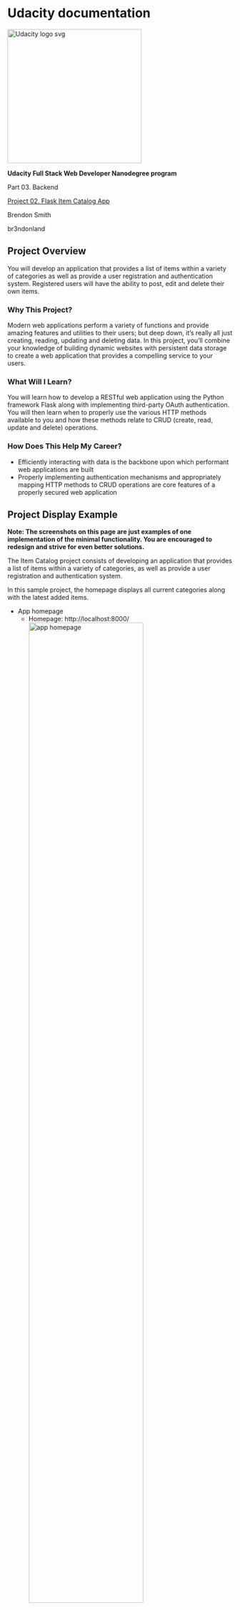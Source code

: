 # Udacity documentation

<a href="https://www.udacity.com/">
    <img src="https://s3-us-west-1.amazonaws.com/udacity-content/rebrand/svg/logo.min.svg" width="300" alt="Udacity logo svg">
</a>

**Udacity Full Stack Web Developer Nanodegree program**

Part 03. Backend

[Project 02. Flask Item Catalog App](https://github.com/br3ndonland/udacity-fsnd03-p02-flask-catalog)

Brendon Smith

br3ndonland


## Project Overview

You will develop an application that provides a list of items within a variety of categories as well as provide a user registration and authentication system. Registered users will have the ability to post, edit and delete their own items.


### Why This Project?

Modern web applications perform a variety of functions and provide amazing features and utilities to their users; but deep down, it’s really all just creating, reading, updating and deleting data. In this project, you’ll combine your knowledge of building dynamic websites with persistent data storage to create a web application that provides a compelling service to your users.


### What Will I Learn?

You will learn how to develop a RESTful web application using the Python framework Flask along with implementing third-party OAuth authentication. You will then learn when to properly use the various HTTP methods available to you and how these methods relate to CRUD (create, read, update and delete) operations.


### How Does This Help My Career?

* Efficiently interacting with data is the backbone upon which performant web applications are built
* Properly implementing authentication mechanisms and appropriately mapping HTTP methods to CRUD operations are core features of a properly secured web application


## Project Display Example

**Note: The screenshots on this page are just examples of one implementation of the minimal functionality. You are encouraged to redesign and strive for even better solutions.**

The Item Catalog project consists of developing an application that provides a list of items within a variety of categories, as well as provide a user registration and authentication system.

In this sample project, the homepage displays all current categories along with the latest added items.

* App homepage
	- Homepage: http://localhost:8000/
		<img src="img/localhost8080.png" alt="app homepage" width="75%">
* Selecting a specific category shows you all the items available for that category.
	- http://localhost:8000/catalog/Snowboarding/items
		<img src="img/snowboarding.png" alt="Items in snowboarding category" width="75%">
* Selecting a specific item shows you specific information of that item.
	- http://localhost:8000/catalog/Snowboarding/Snowboard
		<img src="img/item.png" alt="Viewing a specific item" width="75%">
* After logging in, a user has the ability to add, update, or delete item info.
	- http://localhost:8000/ (logged in)
		<img src="img/edititem.png" alt="Homepage while logged in" width="75%">
	- http://localhost:8000/catalog/Snowboarding/Snowboard (logged in)
		<img src="img/snowboardloggedin.png" alt="Viewing an item while logged in" width="75%">
	- http://localhost:8000/catalog/Snowboard/edit (logged in)
		<img src="img/snowboardedit.png" alt="Editing an item while logged in" width="75%">
	- http://localhost:8000/catalog/Snowboard/delete (logged in)
		<img src="img/snowboarddelete.png" alt="Deleting an item while logged in" width="75%">
* The application provides a JSON endpoint, at the very least.
	- http://localhost:8000/catalog.json
		<img src="img/catalogjson.png" alt="Screenshot of catalog JSON" width="75%">


## Project Details

### How will I complete this project?

This project is connected to the [Full Stack Foundations](https://classroom.udacity.com/courses/ud088) and [Authentication and Authorization](https://classroom.udacity.com/courses/ud330) courses, but depending on your background knowledge you may not need the entirety of both courses to complete this project. Here's what you should do:

1.  Install Vagrant and VirtualBox
2.  Clone the fullstack-nanodegree-vm
3.  Launch the Vagrant VM (vagrant up)
4.  Write your Flask application locally in the vagrant/catalog directory (which will automatically be synced to /vagrant/catalog within the VM).
5.  Run your application within the VM (python /vagrant/catalog/application.py)
6.  Access and test your application by visiting [http://localhost:8000](http://localhost:8000) locally

Get started with this helpful [guide](https://docs.google.com/document/d/1jFjlq_f-hJoAZP8dYuo5H3xY62kGyziQmiv9EPIA7tM/pub?embedded=true).


## Project Submission

You will develop an application that provides a list of items within a variety of categories as well as provide a user registration and authentication system. Registered users will have the ability to post, edit and delete their own items.


### Evaluation

Your project will be evaluated by a Udacity Code Reviewer according to the rubric below. Be sure to review it thoroughly before you submit. All criteria must "meet specifications" in order to pass.

[Click here to view the rubric](https://review.udacity.com/#!/projects/3487760229/rubric)


### Submission

When you're ready to submit your project, click [here](https://review.udacity.com/#!/projects/3487760229) and follow the instructions. Due to the high volume of submissions we receive, please allow up up to **7 business days** for your evaluation to be returned.

If you are having any problems submitting your project or wish to check up on the status of your evaluation, please email us at **fullstack-project@udacity.com**.


### Next Steps

You will get an email as soon as your reviewer has feedback for you. In the meantime, review your next project and feel free to get started on it or the courses supporting it!


## Project Specification Rubric

Item Catalog


### API Endpoints

Criteria

Meets Specifications

Does the project implement a `JSON endpoint` with all required content?

The project implements a `JSON endpoint` that serves the same information as displayed in the `HTML endpoints` for an arbitrary item in the catalog.

### CRUD: Read

Criteria

Meets Specifications

Does the website read category and item information from a database?

Website reads category and item information from a database.

### CRUD: Create

Criteria

Meets Specifications

Does the website include a form allowing users to add new items and correctly processes these forms?

Website includes a form allowing users to add new items and correctly processes submitted forms.

### CRUD: Update

Criteria

Meets Specifications

Does the website include a form to update a record in the database and correctly processes this form?

Website does include a form to edit/update a current record in the database table and correctly processes submitted forms.

### CRUD: Delete

Criteria

Meets Specifications

Does the website include a way to delete an item from the catalog?

Website does include a function to delete a current record.

### Authentication & Authorization

Criteria

Meets Specifications

Do create, delete, and update operations consider authorization status prior to execution?

Create, delete and update operations do consider authorization status prior to execution.

Does the website implement a third party authentication and authorization service?

Page implements a third-party authentication & authorization service (like `Google Accounts` or `Mozilla Persona`) instead of implementing its own authentication & authorization spec.

Is there a “login” and “logout” button/link in the website?

Make sure there is a 'Login' and 'Logout' button/link in the project. The aesthetics of this button/link is up to the discretion of the student.

### Code Quality

Criteria

Meets Specifications

Is the code ready for personal review and is neatly formatted?

Code is ready for personal review and neatly formatted and compliant with the Python [PEP 8](https://www.python.org/dev/peps/pep-0008/) style guide.

### Comments

Criteria

Meets Specifications

Are comments present and effectively explain longer code procedures?

Comments are present and effectively explain longer code procedures.

### Documentation

Criteria

Meets Specifications

Is there a `README` file included detailing all steps required to successfully run the application?

`README` file includes details of all the steps required to successfully run the application.


### Suggestions to Make Your Project Stand Out!

*   Add `CRUD` functionality for image handling.
*   Implement `CSRF` protection on your `CRUD` operations.